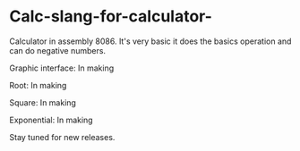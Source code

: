 # Calc-slang-for-calculator-
Calculator in assembly 8086.
It's very basic it does the basics operation and can do negative numbers.

Graphic interface: In making

Root: In making

Square: In making

Exponential: In making

Stay tuned for new releases.
